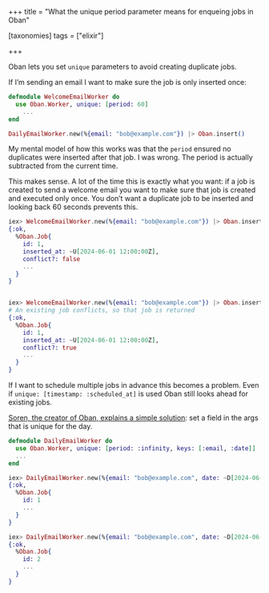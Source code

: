 +++
title = "What the unique period parameter means for enqueing jobs in Oban"

[taxonomies]
tags = ["elixir"]

+++

Oban lets you set `unique` parameters to avoid creating duplicate jobs.

If I’m sending an email I want to make sure the job is only inserted once:

```elixir
defmodule WelcomeEmailWorker do
  use Oban.Worker, unique: [period: 60]
	...
end

DailyEmailWorker.new(%{email: "bob@example.com"}) |> Oban.insert()
```

My mental model of how this works was that the `period` ensured no duplicates were inserted after that job. I was wrong. The period is actually subtracted from the current time.

This makes sense. A lot of the time this is exactly what you want: if a job is created to send a welcome email you want to make sure that job is created and executed only once. You don’t want a duplicate job to be inserted and looking back 60 seconds prevents this.

```elixir
iex> WelcomeEmailWorker.new(%{email: "bob@example.com"}) |> Oban.insert()
{:ok,
  %Oban.Job{
    id: 1,
    inserted_at: ~U[2024-06-01 12:00:00Z],
    conflict?: false
    ...
  }
}


iex> WelcomeEmailWorker.new(%{email: "bob@example.com"}) |> Oban.insert()
# An existing job conflicts, so that job is returned
{:ok,
  %Oban.Job{
    id: 1,
    inserted_at: ~U[2024-06-01 12:00:00Z],
    conflict?: true
    ...
  }
}

```

If I want to schedule multiple jobs in advance this becomes a problem. Even if `unique: [timestamp: :scheduled_at]` is used Oban still looks ahead for existing jobs.

[Soren, the creator of Oban, explains a simple solution](https://elixirforum.com/t/scheduling-jobs-with-unique-contrains/63876/2): set a field in the args that is unique for the day.

```elixir
defmodule DailyEmailWorker do
  use Oban.Worker, unique: [period: :infinity, keys: [:email, :date]]
  ...
end

iex> DailyEmailWorker.new(%{email: "bob@example.com", date: ~D[2024-06-01]}) |> Oban.insert()
{:ok,
  %Oban.Job{
    id: 1
    ...
  }
}

iex> DailyEmailWorker.new(%{email: "bob@example.com", date: ~D[2024-06-02]}) |> Oban.insert()
{:ok,
  %Oban.Job{
    id: 2
    ...
  }
}

```
